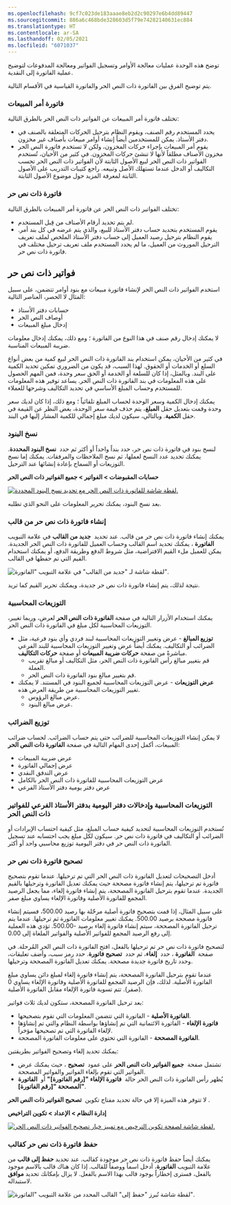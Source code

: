 ```yaml
---
ms.openlocfilehash: 9cf7c023de183aaae8eb2d2c90297e6b4dd89447
ms.sourcegitcommit: 886a6c468bde328603d5f79e74282140631ec884
ms.translationtype: HT
ms.contentlocale: ar-SA
ms.lasthandoff: 02/05/2021
ms.locfileid: "6071037"
---
```

توضح هذه الوحدة عمليات معالجة الأوامر وتسجيل الفواتير ومعالجة المدفوعات لتوضيح عملية الفاتورة إلى النقدية.

يتم توضيح الفرق بين الفاتورة ذات النص الحر والفاتورة القياسية في الأقسام التالية.


### <a name="sales-order-invoice"></a>فاتورة أمر المبيعات
تختلف فاتورة أمر المبيعات عن الفواتير ذات النص الحر بالطرق التالية:
-   يحدد المستخدم رقم الصنف، ويقوم النظام بترحيل الحركات المتعلقة بالصنف في دفتر الأستاذ. يمكن للمستخدمين أيضاً إنشاء أوامر مبيعات بأصناف غير مخزون.
-   يقوم أمر المبيعات بإجراء حركات المخزون، ولكن لا تستخدم فاتورة النص الحر مخزون الأصناف مطلقاً لأنها لا تنشئ حركات المخزون. في كثير من الأحيان، تُستخدم الفواتير ذات النص الحر لبيع الأصول الثابتة لأن الفواتير ذات النص الحر تحسب التكاليف أو الدخل عندما تستهلك الأصل وتبيعه. راجع كتيبات التدريب على الأصول الثابتة لمعرفة المزيد حول موضوع الأصول الثابتة.

### <a name="free-text-invoice"></a>فاتورة ذات نص حر 
تختلف الفواتير ذات النص الحر عن فاتورة أمر المبيعات بالطرق التالية:
-   لم يتم تحديد أرقام الأصناف من قِبل المستخدم.
-   يقوم المستخدم بتحديد حساب دفتر الأستاذ للبيع، والذي يتم عرضه في كل بند أمر. يقوم النظام بترحيل رصيد العميل إلى حساب دفتر الأستاذ الملخص لملف تعريف الترحيل الموروث من العميل، ما لم يحدد المستخدم ملف تعريف ترحيل مختلف في فاتورة ذات نص حر.

## <a name="free-text-invoices"></a>فواتير ذات نص حر 

استخدم الفواتير ذات النص الحر لإنشاء فاتورة مبيعات مع بنود أوامر تتضمن، على سبيل المثال لا الحصر، العناصر التالية:

-   حسابات دفتر الأستاذ
-   أوصاف النص الحر
-   إدخال مبلغ المبيعات

لا يمكنك إدخال رقم صنف في هذا النوع من الفاتورة ؛ ومع ذلك، يمكنك إدخال معلومات ضريبة المبيعات المناسبة.


في كثير من الأحيان، يمكن استخدام بند الفاتورة ذات النص الحر لبيع كمية من بعض أنواع السلع أو الخدمات أو الحقوق. لهذا السبب، قد يكون من الضروري تمكين تحديد الكمية على البند. وبالمثل، إذا كان للسلعة أو الخدمة أو الحق سعر وحدة، فمن المهم الحصول على هذه المعلومات في بند الفاتورة ذات النص الحر. يساعد توفير هذه المعلومات للمستخدم وحساب المبلغ الأساسي في تحديد التكاليف وشرحها للعملاء.

يمكنك إدخال الكمية وسعر الوحدة لحساب المبلغ تلقائياً ؛ ومع ذلك، إذا كان لديك سعر وحدة وقمت بتعديل حقل **المبلغ**، يتم حذف قيمة سعر الوحدة، بغض النظر عن القيمة في حقل **الكمية**. وبالتالي، سيكون لديك مبلغ إجمالي للكمية المشار إليها في البند.

### <a name="copy-lines"></a>نسخ البنود 

لنسخ بنود في فاتورة ذات نص حر، حدد بنداً واحداً أو أكثر ثم حدد  **نسخ البنود المحددة**. يمكنك تحديد عدد النسخ لعملها، ثم نسخ الملاحظات والمرفقات. يمكنك إما نسخ التوزيعات أو السماح بإعادة إنشائها عند الترحيل.

**حسابات المقبوضات > الفواتير > جميع الفواتير ذات النص الحر‬‏‫**

[![لقطة شاشة للفاتورة ذات النص الحر مع تحديد نسخ البنود المحددة.](../media/copy-lines.png)](../media/copy-lines.png#lightbox)

بعد نسخ البنود، يمكنك تحرير المعلومات على النحو الذي تطلبه.

### <a name="create-a-free-text-invoice-from-a-template"></a>إنشاء فاتورة ذات نص حر من قالب 

يمكنك إنشاء فاتورة ذات نص حر من قالب. عند تحديد  **جديد من القالب** في علامة التبويب  **الفاتورة** ، يمكنك تحديد اسم القالب وحساب العميل للفاتورة ذات النص الحر الجديدة. يمكن للعميل ملء القيم الافتراضية، مثل شروط الدفع وطريقة الدفع، أو يمكنك استخدام القيم التي تم حفظها في القالب.

![لقطة شاشة لـ "جديد من القالب" في علامة التبويب "الفاتورة".](../media/create-invoice-from-template.png)

نتيجة لذلك، يتم إنشاء فاتورة ذات نص حر جديدة، ويمكنك تحرير القيم كما تريد.

### <a name="accounting-distributions"></a>التوزيعات المحاسبية 

يمكنك استخدام الأزرار التالية في صفحة **الفاتورة ذات النص الحر** لعرض، وربما تغيير، التوزيعات المحاسبية لكل مبلغ في الفاتورة ذات النص الحر.

-   **توزيع المبالغ** - عرض وتغيير التوزيعات المحاسبية لبند فردي وأي بنود فرعية، مثل الضرائب أو التكاليف. يمكنك أيضاً عرض وتغيير التوزيعات المحاسبية للبند الفرعي مباشرةً من صفحة **حركات ضريبة المبيعات** أو صفحة **حركات التكاليف**.
    -   قم بتغيير مبالغ رأس الفاتورة ذات النص الحر، مثل التكاليف أو مبالغ تقريب العملة.
    -   قم بتغيير مبالغ بنود الفاتورة ذات النص الحر.
-   **عرض التوزيعات** - عرض التوزيعات المحاسبية لجميع البنود في المستند. لا يمكنك تغيير التوزيعات المحاسبية من طريقة العرض هذه.
    -   عرض مبالغ الرؤوس.
    -   عرض مبالغ البنود.

### <a name="distributing-taxes"></a>توزيع الضرائب 

لا يمكن إنشاء التوزيعات المحاسبية للضرائب حتى يتم حساب الضرائب. لحساب ضرائب المبيعات، أكمل إحدى المهام التالية في صفحة **الفاتورة ذات النص الحر**:

-   عرض ضريبة المبيعات
-   عرض إجمالي الفاتورة
-   عرض التدفق النقدي
-   عرض التوزيعات المحاسبية للفاتورة ذات النص الحر بالكامل
-   عرض دفتر يومية دفتر الأستاذ الفرعي

### <a name="accounting-distributions-and-subledger-journal-entries-for-free-text-invoices"></a>التوزيعات المحاسبية وإدخالات دفتر اليومية بدفتر الأستاذ الفرعي للفواتير ذات النص الحر 

تُستخدم التوزيعات المحاسبية لتحديد كيفية حساب المبلغ، مثل كيفية احتساب الإيرادات أو الضرائب أو التكاليف في فاتورة ذات نص حر. سيكون لكل مبلغ يجب احتسابه عند تسجيل الفاتورة ذات النص حر في دفتر اليومية توزيع محاسبي واحد أو أكثر.

### <a name="correct-a-free-text-invoice"></a>تصحيح فاتورة ذات نص حر

أدخل التصحيحات لتعديل الفاتورة ذات النص الحر التي تم ترحيلها.
عندما تقوم بتصحيح فاتورة تم ترحيلها، يتم إنشاء فاتورة مصححة حيث يمكنك تعديل الفاتورة وترحيلها بالقيم الجديدة. عندما تقوم بترحيل الفاتورة المصححة، يتم إنشاء فاتورة إلغاء، مما يجعل الرصيد المجمع للفاتورة الأصلية وفاتورة الإلغاء يساوي مبلغ صفر.

على سبيل المثال، إذا قمت بتصحيح فاتورة أصلية مرحّلة بها رصيد 500.00، فسيتم إنشاء فاتورة مصححة برصيد 500.00. يمكنك تغيير معلومات الفاتورة ثم ترحيلها. عندما يتم ترحيل الفاتورة المصححة، سيتم إنشاء فاتورة إلغاء برصيد -500.00. تؤدي هذه العملية إلى رفع الرصيد المجمع للفواتير الأصلية والفواتير الملغاة إلى 0.00.

لتصحيح فاتورة ذات نص حر تم ترحيلها بالفعل، افتح الفاتورة ذات النص الحر المُرحلة. في صفحة  **الفاتورة** ، حدد  **إلغاء**، ثم حدد  **تصحيح فاتورة**. حدد رمز سبب، وأضف تعليقات، وحدد تاريخ فاتورة جديدة مصححة. يمكنك تعديل الفاتورة المصححة وترحيلها.

عندما تقوم بترحيل الفاتورة المصححة، يتم إنشاء فاتورة إلغاء لمبلغ دائن يساوي مبلغ الفاتورة الأصلية. لذلك، فإن الرصيد المجمع للفاتورة الأصلية وفاتورة الإلغاء يساوي 0 (صفر). تتم تسوية فاتورة الإلغاء مقابل الفاتورة الأصلية.

بعد ترحيل الفاتورة المصححة، ستكون لديك ثلاث فواتير:

-   **الفاتورة الأصلية** - الفاتورة التي تتضمن المعلومات التي تقوم بتصحيحها.
-   **فاتورة الإلغاء** - الفاتورة الائتمانية التي تم إنشاؤها بواسطة النظام والتي تم إنشاؤها لإلغاء الفاتورة التي تم تصحيحها مؤخراً.
-   **الفاتورة المصححة** - الفاتورة التي تحتوي على معلومات الفاتورة المصححة.

يمكنك تحديد إلغاء وتصحيح الفواتير بطريقتين:

-   تشتمل صفحة  **جميع الفواتير ذات النص الحر** على عمود  **تصحيح** ، حيث يمكنك عرض الفواتير التي تقوم بإلغاء الفواتير والفواتير المصححة.
-   يُظهر رأس الفاتورة ذات النص الحر حالة  **فاتورة الإلغاء "[رقم الفاتورة]"** أو  **الفاتورة المصححة "[رقم الفاتورة]"**.

لا تتوفر هذه الميزة إلا في حالة تحديد مفتاح تكوين  **تصحيح الفواتير ذات النص الحر** .

**إدارة النظام > الإعداد > تكوين التراخيص**

[![لقطة شاشة لصفحة تكوين الترخيص مع تمييز خيار تصحيح الفواتير ذات النص الحر.](../media/free-text-invoice-corrections.png)](../media/free-text-invoice-corrections.png#lightbox)

### <a name="save-a-free-text-invoice-as-a-template"></a>حفظ فاتورة ذات نص حر كقالب

يمكنك أيضاً حفظ فاتورة ذات نص حر موجودة كقالب. عند تحديد **حفظ إلى قالب** من علامة التبويب **الفاتورة**، أدخل اسماً ووصفاً للقالب. إذا كان هناك قالب بالاسم موجود بالفعل، فسترى إخطاراً بوجود قالب بهذا الاسم بالفعل. لا يزال بإمكانك تحديد **موافق** لاستبداله.

![لقطة شاشة تُبرز "حفظ إلى" القالب المحدد من علامة التبويب "الفاتورة".](../media/save-as-template.png)
